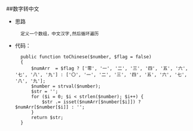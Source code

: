 ##数字转中文

- 思路
        
        定义一个数组，中文汉字,然后循环遍历
        
- 代码：
        
        public function toChinese($number, $flag = false)
        {
            $numArr  = $flag ? ['零', '一', '二', '三', '四', '五', '六', '七', '八', '九'] : ['〇', '一', '二', '三', '四', '五', '六', '七', '八', '九'];
            $number = strval($number);
            $str = '';
            for ($i = 0; $i < strlen($number); $i++) {
                $str .= isset($numArr[$number[$i]]) ? $numArr[$number[$i]] : '';
            }
            return $str;
        }
